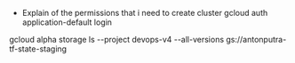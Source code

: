 - Explain of the permissions that i need to create cluster
gcloud auth application-default login

gcloud alpha storage ls --project devops-v4 --all-versions gs://antonputra-tf-state-staging